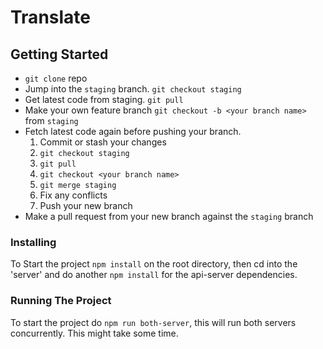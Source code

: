 # Translate

## Getting Started

* `git clone` repo
* Jump into the `staging` branch. `git checkout staging`
* Get latest code from staging. `git pull`
* Make your own feature branch `git checkout -b <your branch name>` from `staging`
* Fetch latest code again before pushing your branch.
  1. Commit or stash your changes
  2. `git checkout staging`
  3. `git pull`
  4. `git checkout <your branch name>`
  5. `git merge staging`
  6. Fix any conflicts
  7. Push your new branch
* Make a pull request from your new branch against the `staging` branch

### Installing

To Start the project `npm install` on the root directory, then cd into the 'server' and do another `npm install` for the api-server dependencies.

### Running The Project

To start the project do `npm run both-server`, this will run both servers concurrently.
This might take some time.